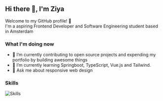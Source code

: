 ## Hi there 👋, I'm Ziya

Welcome to my GitHub profile! 🌟 <br>
I'm a aspiring Frontend Developer and Software Engineering student based in Amsterdam

### What I'm doing now

- 🔭 I’m currently contributing to open source projects and expending my portfolio by building awesome things
- 🌱 I’m currently learning Springboot, TypeScript, Vue.js and Tailwind.
- 💬 Ask me about responsive web design

### Skills
![Skills](https://skillicons.dev/icons?i=java,js,css,html,bootstrap,wordpress,mysql,git,figma)
